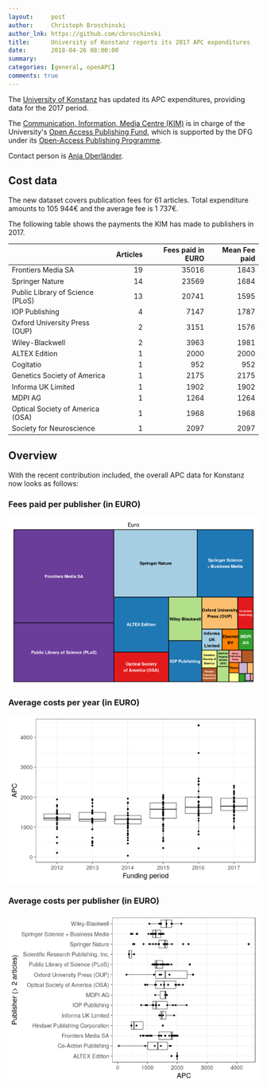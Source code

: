 ```yaml
---
layout:     post
author:     Christoph Broschinski
author_lnk: https://github.com/cbroschinski
title:      University of Konstanz reports its 2017 APC expenditures
date:       2018-04-26 08:00:00
summary:    
categories: [general, openAPC]
comments: true
---
```




The [University of Konstanz](http://www.uni-konstanz.de) has updated its APC expenditures, providing data for the 2017 period.

The [Communication, Information, Media Centre (KIM)](https://www.kim.uni-konstanz.de/en/) is in charge of the University's [Open Access Publishing Fund](https://www.kim.uni-konstanz.de/en/services/scholarly-publishing-and-open-access/open-access-publication-funds/), which is supported by the DFG under its [Open-Access Publishing Programme](http://www.dfg.de/en/research_funding/programmes/infrastructure/lis/funding_opportunities/open_access/).

Contact person is [Anja Oberländer](https://scikon.uni-konstanz.de/personen/anja.oberlaender/).

## Cost data



The new dataset covers publication fees for 61 articles. Total expenditure amounts to 105 944€ and the average fee is 1 737€.

The following table shows the payments the KIM has made to publishers in 2017.


|                                 | Articles| Fees paid in EURO| Mean Fee paid|
|:--------------------------------|--------:|-----------------:|-------------:|
|Frontiers Media SA               |       19|             35016|          1843|
|Springer Nature                  |       14|             23569|          1684|
|Public Library of Science (PLoS) |       13|             20741|          1595|
|IOP Publishing                   |        4|              7147|          1787|
|Oxford University Press (OUP)    |        2|              3151|          1576|
|Wiley-Blackwell                  |        2|              3963|          1981|
|ALTEX Edition                    |        1|              2000|          2000|
|Cogitatio                        |        1|               952|           952|
|Genetics Society of America      |        1|              2175|          2175|
|Informa UK Limited               |        1|              1902|          1902|
|MDPI AG                          |        1|              1264|          1264|
|Optical Society of America (OSA) |        1|              1968|          1968|
|Society for Neuroscience         |        1|              2097|          2097|

## Overview

With the recent contribution included, the overall APC data for Konstanz now looks as follows:

### Fees paid per publisher (in EURO)

![plot of chunk tree_konstanz_2018_04_26_full](/figure/tree_konstanz_2018_04_26_full-1.png)

###  Average costs per year (in EURO)

![plot of chunk box_konstanz_2018_04_26_year_full](/figure/box_konstanz_2018_04_26_year_full-1.png)

###  Average costs per publisher (in EURO)

![plot of chunk box_konstanz_2018_04_26_publisher_full](/figure/box_konstanz_2018_04_26_publisher_full-1.png)

